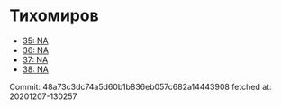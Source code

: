 # Тихомиров
- [35: NA](35.md)
- [36: NA](36.md)
- [37: NA](37.md)
- [38: NA](38.md)

Commit: 48a73c3dc74a5d60b1b836eb057c682a14443908
 fetched at: 20201207-130257
